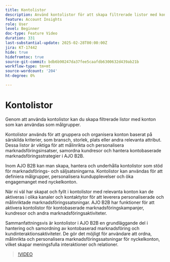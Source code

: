 ```yaml
---
title: Kontolistor
description: Använd kontolistor för att skapa filtrerade listor med konton som kan användas som målgrupper på resan.
feature: Account Insights
role: User
level: Beginner
doc-type: Feature Video
duration: 331
last-substantial-update: 2025-02-28T00:00:00Z
jira: KT-17442
hide: true
hidefromtoc: true
source-git-commit: bdb6b90247da37fee5caafdb6300632d439ab21b
workflow-type: tm+mt
source-wordcount: '204'
ht-degree: 0%

---
```



# Kontolistor

Genom att använda kontolistor kan du skapa filtrerade listor med konton som kan användas som målgrupper.

Kontolistor används för att gruppera och organisera konton baserat på särskilda kriterier, som bransch, storlek, plats eller andra relevanta attribut. Dessa listor är viktiga för att målinrikta och personalisera marknadsföringsinsatser, samordna kundresor och hantera kontobaserade marknadsföringsstrategier i AJO B2B.

Inom AJO B2B kan man skapa, hantera och underhålla kontolistor som stöd för marknadsförings- och säljsatsningarna. Kontolistor kan användas för att definiera målgrupper, personalisera kundupplevelser och öka engagemanget med nyckelkonton.

När ni väl har skapat och fyllt i kontolistor med relevanta konton kan de aktiveras i olika kanaler och kontaktytor för att leverera personaliserade och målinriktade marknadsföringssatsningar. AJO B2B har funktioner för att aktivera kontolistor för kontobaserade marknadsföringskampanjer, kundresor och andra marknadsföringsaktiviteter.

Sammanfattningsvis är kontolistor i AJO B2B en grundläggande del i hantering och samordning av kontobaserad marknadsföring och kundinteraktionsaktiviteter. De gör det möjligt för användare att ordna, målinrikta och personalisera marknadsföringssatsningar för nyckelkonton, vilket skapar meningsfulla interaktioner och relationer.

>[!VIDEO](https://video.tv.adobe.com/v/3448653/?learn=on&enablevpops&captions=swe)
